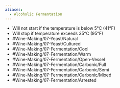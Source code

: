 ```yaml
---
aliases:
  - Alcoholic Fermentation
---
```

- Will not start if the temperature is below 5°C (41°F)
- Will stop if temperature exceeds  35°C (95°F)
- #Wine-Making/07-Yeast/Natural
- #Wine-Making/07-Yeast/Cultured
- #Wine-Making/07-Fermentation/Cool
- #Wine-Making/07-Fermentation/Warm
- #Wine-Making/07-Fermentation/Open-Vessel
- #Wine-Making/07-Fermentation/Carbonic/Full
- #Wine-Making/07-Fermentation/Carbonic/Semi
- #Wine-Making/07-Fermentation/Carbonic/Mixed
- #Wine-Making/07-Fermentation/Arrested